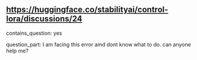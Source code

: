 ## https://huggingface.co/stabilityai/control-lora/discussions/24

contains_question: yes

question_part: I am facing this error amd dont know what to do. can anyone help me?